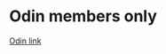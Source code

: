# Odin members only

[Odin link](https://www.theodinproject.com/lessons/node-path-nodejs-members-only)
